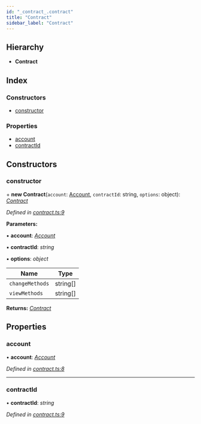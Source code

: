 ```yaml
---
id: "_contract_.contract"
title: "Contract"
sidebar_label: "Contract"
---
```


## Hierarchy

* **Contract**

## Index

### Constructors

* [constructor](_contract_.contract.md#constructor)

### Properties

* [account](_contract_.contract.md#account)
* [contractId](_contract_.contract.md#contractid)

## Constructors

###  constructor

\+ **new Contract**(`account`: [Account](_account_.account.md), `contractId`: string, `options`: object): *[Contract](_contract_.contract.md)*

*Defined in [contract.ts:9](https://github.com/nearprotocol/nearlib/blob/b8cdef5/src.ts/contract.ts#L9)*

**Parameters:**

▪ **account**: *[Account](_account_.account.md)*

▪ **contractId**: *string*

▪ **options**: *object*

Name | Type |
------ | ------ |
`changeMethods` | string[] |
`viewMethods` | string[] |

**Returns:** *[Contract](_contract_.contract.md)*

## Properties

###  account

• **account**: *[Account](_account_.account.md)*

*Defined in [contract.ts:8](https://github.com/nearprotocol/nearlib/blob/b8cdef5/src.ts/contract.ts#L8)*

___

###  contractId

• **contractId**: *string*

*Defined in [contract.ts:9](https://github.com/nearprotocol/nearlib/blob/b8cdef5/src.ts/contract.ts#L9)*
